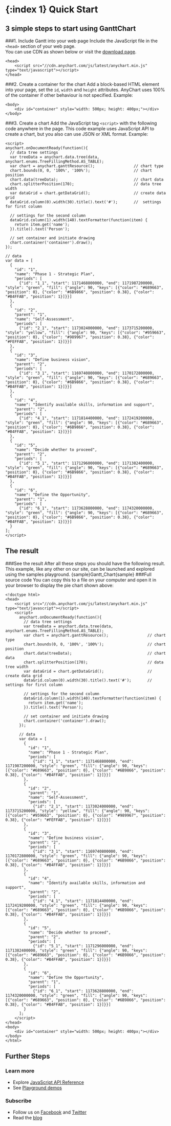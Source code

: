{:index 1}
Quick Start
===========
  
## 3 simple steps to start using GanttChart
###1. Include Gantt into your web page
Include the JavaScript file in the `<head>` section of your web page.  
You can use CDN as shown below or visit the [download page](./Downloading_AnyChart).

```
<head>
    <script src="//cdn.anychart.com/js/latest/anychart.min.js" type="text/javascript"></script> 
</head>
```

###2. Create a container for the chart
Add a block-based HTML element into your page, set the `id`, `width` and `height` attributes. AnyChart uses 100% of the container if other behaviour is not specified. 
Example:
```
<body>
    <div id="container" style="width: 500px; height: 400px;"></div>
</body>
```  
###3. Create a chart
Add the JavaScript tag `<script>` with the following code anywhere in the  page. 
This code example uses JavaScript API to create a chart, but you also can use JSON or XML format. <!--See [Supported Data Formats](../Working_with_Data/Supported_Data_Formats) to learn more about supported formats.-->
Example:

```
<script>
anychart.onDocumentReady(function(){
  // data tree settings
  var treeData = anychart.data.tree(data, anychart.enums.TreeFillingMethod.AS_TABLE);
  var chart = anychart.ganttResource();                 // chart type
  chart.bounds(0, 0, '100%', '100%');                   // chart position
  chart.data(treeData);                                 // chart data
  chart.splitterPosition(170);                          // data tree width
  var dataGrid = chart.getDataGrid();                   // create data grid
  dataGrid.column(0).width(30).title().text('#');       //  settings for first column

  // settings for the second column
  dataGrid.column(1).width(140).textFormatter(function(item) {
    return item.get('name');
  }).title().text('Person');

  // set container and initiate drawing
  chart.container('container').draw();
});

// data
var data = [
  {
    "id": "1",
    "name": "Phase 1 - Strategic Plan",
    "periods": [
      {"id": "1_1", "start": 1171468800000, "end": 1171987200000, "style": "green", "fill": {"angle": 90, "keys": [{"color": "#689663", "position": 0}, {"color": "#6B9866", "position": 0.38}, {"color": "#B4FFAB", "position": 1}]}}]
  },
  {
    "id": "2",
    "parent": "1",
    "name": "Self-Assessment",
    "periods": [
      {"id": "2_1", "start": 1173024000000, "end": 1173715200000, "style": "yellow", "fill": {"angle": 90, "keys": [{"color": "#959663", "position": 0}, {"color": "#989967", "position": 0.38}, {"color": "#FEFFAB", "position": 1}]}}]
  },
  {
    "id": "3",
    "name": "Define business vision",
    "parent": "2",
    "periods": [
      {"id": "3_1", "start": 1169740800000, "end": 1170172800000, "style": "green", "fill": {"angle": 90, "keys": [{"color": "#689663", "position": 0}, {"color": "#6B9866", "position": 0.38}, {"color": "#B4FFAB", "position": 1}]}}]
  },
  {
    "id": "4",
    "name": "Identify available skills, information and support",
    "parent": "2",
    "periods": [
      {"id": "4_1", "start": 1171814400000, "end": 1172419200000, "style": "green", "fill": {"angle": 90, "keys": [{"color": "#689663", "position": 0}, {"color": "#6B9866", "position": 0.38}, {"color": "#B4FFAB", "position": 1}]}}]
  },
  {
    "id": "5",
    "name": "Decide whether to proceed",
    "parent": "2",
    "periods": [
      {"id": "5_1", "start": 1171296000000, "end": 1171382400000, "style": "green", "fill": {"angle": 90, "keys": [{"color": "#689663", "position": 0}, {"color": "#6B9866", "position": 0.38}, {"color": "#B4FFAB", "position": 1}]}}]
  },
  {
    "id": "6",
    "name": "Define the Opportunity",
    "parent": "1",
    "periods": [
      {"id": "6_1", "start": 1173628800000, "end": 1174320000000, "style": "green", "fill": {"angle": 90, "keys": [{"color": "#689663", "position": 0}, {"color": "#6B9866", "position": 0.38}, {"color": "#B4FFAB", "position": 1}]}}]
  }
];
</script>
```
  
## The result
###See the result
After all these steps you should have the following result. This example, like any other on our site, can be launched and explored using the samples playground.
{sample}Gantt\_Chart{sample}
###Full source code
You can copy this to a file on your computer and open it in your browser to display the pie chart shown above:  
```
<!doctype html>
<head>
    <script src="//cdn.anychart.com/js/latest/anychart.min.js" type="text/javascript"></script> 
    <script>
      anychart.onDocumentReady(function(){
        // data tree settings
        var treeData = anychart.data.tree(data, anychart.enums.TreeFillingMethod.AS_TABLE);
        var chart = anychart.ganttResource();                 // chart type
        chart.bounds(0, 0, '100%', '100%');                   // chart position
        chart.data(treeData);                                 // chart data
        chart.splitterPosition(170);                          // data tree width
        var dataGrid = chart.getDataGrid();                   // create data grid
        dataGrid.column(0).width(30).title().text('#');       //  settings for first column

        // settings for the second column
        dataGrid.column(1).width(140).textFormatter(function(item) {
          return item.get('name');
        }).title().text('Person');

        // set container and initiate drawing
        chart.container('container').draw();
      });

      // data
      var data = [
        {
          "id": "1",
          "name": "Phase 1 - Strategic Plan",
          "periods": [
            {"id": "1_1", "start": 1171468800000, "end": 1171987200000, "style": "green", "fill": {"angle": 90, "keys": [{"color": "#689663", "position": 0}, {"color": "#6B9866", "position": 0.38}, {"color": "#B4FFAB", "position": 1}]}}]
        },
        {
          "id": "2",
          "parent": "1",
          "name": "Self-Assessment",
          "periods": [
            {"id": "2_1", "start": 1173024000000, "end": 1173715200000, "style": "yellow", "fill": {"angle": 90, "keys": [{"color": "#959663", "position": 0}, {"color": "#989967", "position": 0.38}, {"color": "#FEFFAB", "position": 1}]}}]
        },
        {
          "id": "3",
          "name": "Define business vision",
          "parent": "2",
          "periods": [
            {"id": "3_1", "start": 1169740800000, "end": 1170172800000, "style": "green", "fill": {"angle": 90, "keys": [{"color": "#689663", "position": 0}, {"color": "#6B9866", "position": 0.38}, {"color": "#B4FFAB", "position": 1}]}}]
        },
        {
          "id": "4",
          "name": "Identify available skills, information and support",
          "parent": "2",
          "periods": [
            {"id": "4_1", "start": 1171814400000, "end": 1172419200000, "style": "green", "fill": {"angle": 90, "keys": [{"color": "#689663", "position": 0}, {"color": "#6B9866", "position": 0.38}, {"color": "#B4FFAB", "position": 1}]}}]
        },
        {
          "id": "5",
          "name": "Decide whether to proceed",
          "parent": "2",
          "periods": [
            {"id": "5_1", "start": 1171296000000, "end": 1171382400000, "style": "green", "fill": {"angle": 90, "keys": [{"color": "#689663", "position": 0}, {"color": "#6B9866", "position": 0.38}, {"color": "#B4FFAB", "position": 1}]}}]
        },
        {
          "id": "6",
          "name": "Define the Opportunity",
          "parent": "1",
          "periods": [
            {"id": "6_1", "start": 1173628800000, "end": 1174320000000, "style": "green", "fill": {"angle": 90, "keys": [{"color": "#689663", "position": 0}, {"color": "#6B9866", "position": 0.38}, {"color": "#B4FFAB", "position": 1}]}}]
        }
      ];
    </script>
</head>
<body>
	<div id="container" style="width: 500px; height: 400px;"></div>
</body>
</html>
```
  
## Further Steps
### Learn more
* Explore [JavaScript API Reference](http://api.anychart.com/)
* See [Playground demos](http://playground.anychart.com/)

### Subscribe
* Follow us on [Facebook](https://www.facebook.com/AnyCharts) and [Twitter](https://twitter.com/intent/follow?&screen_name=anychart&original_referer=http%3A%2F%2Fdocs.anychart.com)
* Read the [blog](http://www.anychart.com/blog/)